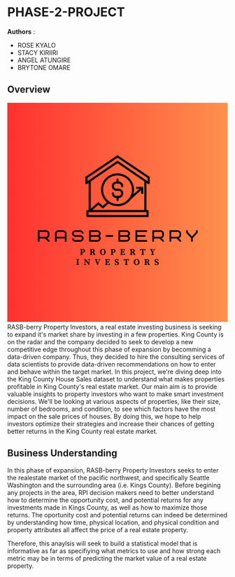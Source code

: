 # PHASE-2-PROJECT

**Authors** : 
- ROSE KYALO
- STACY KIRIIRI
- ANGEL ATUNGIRE
- BRYTONE OMARE


## Overview
<img src="./Media/RASB-berry.png" alt="alt text" width="900" height="500" class="blog-image">
RASB-berry Property Investors, a real estate investing business is seeking to expand it's market share by investing in a few properties. King County is on the radar and the company decided to seek to develop a new competitive edge throughout this phase of expansion by becomming a data-driven company. Thus, they decided to hire the consulting services of data scientists to provide data-driven recommendations on how to enter and behave within the target market. In this project, we're diving deep into the King County House Sales dataset to understand what makes properties profitable in King County's real estate market. Our main aim is to provide valuable insights to property investors who want to make smart investment decisions. We'll be looking at various aspects of properties, like their size, number of bedrooms, and condition, to see which factors have the most impact on the sale prices of houses. By doing this, we hope to help investors optimize their strategies and increase their chances of getting better returns in the King County real estate market.



## Business Understanding
In this phase of expansion, RASB-berry Property Investors seeks to enter the realestate market of the pacific northwest, and specifically Seattle Washington and the surrounding area (i.e. Kings County). Before begining any projects in the area, RPI decision makers need to better understand how to determine the opportunity cost, and potential returns for any investments made in Kings County, as well as how to maximize those returns. The oportunity cost and potential returns can indeed be determined by understanding how time, physical location, and physical condition and property attributes all affect the price of a real estate property. 

Therefore, this anaylsis will seek to build a statistical model that is informative as far as specifiying what metrics to use and how strong each metric may be in terms of predicting the market value of a real estate property.





